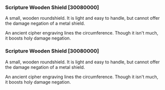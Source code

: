 ### Scripture Wooden Shield [30080000]

A small, wooden roundshield. It is light and easy to handle, but cannot offer the damage negation of a metal shield.

An ancient cipher engraving lines the circumference. Though it isn't much, it boosts holy damage negation.### Scripture Wooden Shield [30080000]

A small, wooden roundshield. It is light and easy to handle, but cannot offer the damage negation of a metal shield.

An ancient cipher engraving lines the circumference. Though it isn't much, it boosts holy damage negation.
